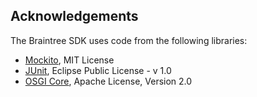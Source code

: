 Acknowledgements
----------------

The Braintree SDK uses code from the following libraries:

 * [Mockito](https://github.com/mockito/mockito), MIT License
 * [JUnit](https://github.com/junit-team/junit4), Eclipse Public License - v 1.0
 * [OSGI Core](https://www.osgi.org), Apache License, Version 2.0
